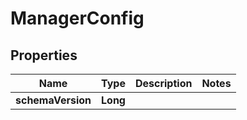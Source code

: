 

# ManagerConfig

## Properties

Name | Type | Description | Notes
------------ | ------------- | ------------- | -------------
**schemaVersion** | **Long** |  | 



